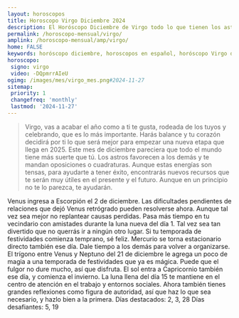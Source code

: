 ```yaml
---
layout: horoscopos
title: Horoscopo Virgo Diciembre 2024
description: El Horóscopo Diciembre de Virgo todo lo que tienen los astros preparados para este mes, amor, trabajo, familia. Todo sobre astrologia, tarot, predicciones. Horoscopo gratis en español, predicciones y astrología.
permalink: /horoscopo-mensual/virgo/
amplink: /horoscopo-mensual/amp/virgo/
home: FALSE
keywords: horóscopo diciembre, horoscopos en español, horóscopo Virgo diciembre , horóscopo esperanza gracia, horoscop, horóscopos gratis, horoscopo Virgo, Tarot, Astrologia, Zodíaco, Virgo, horoscopo gratis, horoscopo del mes 
horoscopo:
 signo: virgo
 video: -DQpmrrAIeU
ogimg: /images/mes/virgo_mes.png#2024-11-27
sitemap:
 priority: 1
 changefreq: 'monthly'
 lastmod: '2024-11-27'
---
```



 > Virgo, vas a acabar el año como a ti te gusta, rodeada de los tuyos y celebrando, que es lo más importante. Harás balance y tu corazón decidirá por ti lo que será mejor para empezar una nueva etapa que llega en 2025. Este mes de diciembre pareciera que todo el mundo tiene más suerte que tú. Los astros favorecen a los demás y te mandan oposiciones o cuadraturas. Aunque estas energías son tensas, para ayudarte a tener éxito, encontrarás nuevos recursos que te serán muy útiles en el presente y el futuro. Aunque en un principio no te lo parezca, te ayudarán.



Venus ingresa a Escorpión el 2 de diciembre. Las dificultades pendientes de relaciones que dejó Venus retrógrado pueden resolverse ahora. Aunque tal vez sea mejor no replantear causas perdidas. 
Pasa más tiempo en tu vecindario con amistades durante la luna nueva del día 1. Tal vez sea tan divertido que no querrás ir a ningún otro lugar. Si tu temporada de festividades comienza temprano, sé feliz. Mercurio se torna estacionario directo también ese día. Dale tiempo a los demás para volver a organizarse. 
El trígono entre Venus y Neptuno del 21 de diciembre le agrega un poco de magia a una temporada de festividades que ya es mágica. Puede que el fulgor no dure mucho, así que disfruta. El sol entra a Capricornio también ese día, y comienza el invierno. 
La luna llena del día 15 te mantiene en el centro de atención en el trabajo y entornos sociales. Ahora también tienes grandes reflexiones como figura de autoridad, así que haz lo que sea necesario, y hazlo bien a la primera. 
Días destacados: 2, 3, 28
Días desafiantes: 5, 19